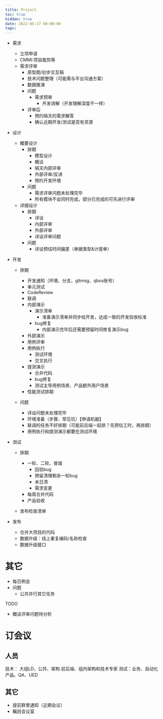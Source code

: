 ```yaml
---
title: Project
toc: true
hidden: true
date: 2022-05-17 00:00:00
tags:
---
```



* 需求
  * 立项申请
  * CMMI:项目裁剪等
  * 需求评审
    * 原型图/初步交互稿
    * 技术问题整理（可能需与平台沟通方案）
    * 数据推演
    * 问题
        * 需求预审
          * 开发讲解（开发理解深度不一样）
    * 评审后
      * 预约隔天的需求解答
      * 确认近期开发/测试是否有资源


* 设计
  * 概要设计
    * 排期
      * 模型设计
      * 概设
      * 隔天内部评审
      * 外部评审/反讲
      * 预约开发环境
    * 问题
      * 需求评审问题未处理完毕
      * 所有模块不会同时完成，部分已完成的可先进行评审
  * 详细设计
    * 排期
      * 详设
      * 内部评审
      * 外部评审
      * 详设评审问题
    * 问题
      * 详设预估时间偏差（单据类型&计提单）


* 开发
  * 排期
    * 开发通知（环境、分支、gitmsg、qbos账号）
    * 单元测试
    * CodeReview
    * 联调
    * 内部演示
      * 演示清单
        * 准备演示清单并同步给开发，达成一致的开发验收标准
      * bug修复
        * 内部演示完毕后还需要预留时间修复演示bug
    * 外部演示
    * 用例评审
    * 用例执行
      * 测试环境
      * 交叉执行
    * 提测演示
      * 合并代码
      * bug修复
      * 测试主导用例场景、产品额外用户场景
    * 性能测试排期
    
  * 问题
    * 详设问题未处理完毕
    * 环境准备（步骤、常见坑）【申请机器】
    * 联调的任务不好排期（可能前后端一起排？先预估工时，再排期）
    * 用例执行和提测演示都要在测试环境

* 测试
  * 排期
    * 一轮、二轮、冒烟
      * 回验bug
      * 预留清理剩余一轮bug
      * 未日清
      * 需求变更
    * 每周合并代码
    * 产品验收
  
  * 发布检查清单


* 发布
  * 合并大项目的代码
  * 数据升级：线上重复编码/名称检查 
  * 数据升级接口


# 其它
* 每日例会
* 问题
  * 公共并行其它任务


TODO
* 概设评审问题待分析

# 订会议
## 人员
技术：
  大组LD，公共、架构
  前后端、组内架构和技术专家
测试：业务、自动化
产品、QA、UED

## 其它
* 提前群里通知（近期会议）
* 瞩目会议室
